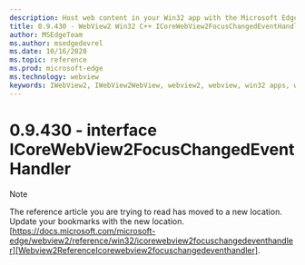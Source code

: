 ```yaml
---
description: Host web content in your Win32 app with the Microsoft Edge WebView2 control
title: 0.9.430 - WebView2 Win32 C++ ICoreWebView2FocusChangedEventHandler
author: MSEdgeTeam
ms.author: msedgedevrel
ms.date: 10/16/2020
ms.topic: reference
ms.prod: microsoft-edge
ms.technology: webview
keywords: IWebView2, IWebView2WebView, webview2, webview, win32 apps, win32, edge, ICoreWebView2, ICoreWebView2Host, browser control, edge html
---
```


# 0.9.430 - interface ICoreWebView2FocusChangedEventHandler 

> [!NOTE]
> The reference article you are trying to read has moved to a new location.  
> Update your bookmarks with the new location.  
> [https://docs.microsoft.com/microsoft-edge/webview2/reference/win32/icorewebview2focuschangedeventhandler][Webview2ReferenceIcorewebview2focuschangedeventhandler].  

[Webview2ReferenceIcorewebview2focuschangedeventhandler]: /microsoft-edge/webview2/reference/win32/icorewebview2focuschangedeventhandler "interface ICoreWebView2FocusChangedEventHandler | Microsoft Docs"
